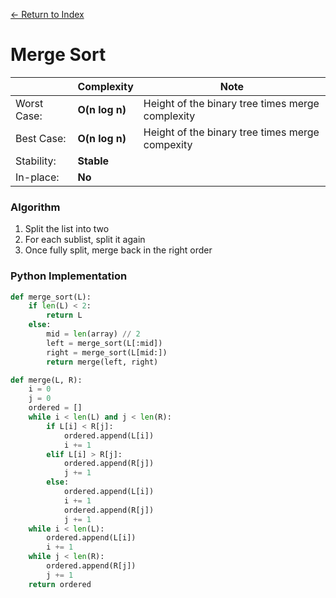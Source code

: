 [← Return to Index](https://github.com/cjmlgrto/fit2004-notes)

# Merge Sort

|             | Complexity              | Note | 
|---          |---                      |---   |
| Worst Case: | **O(n log n)**    | Height of the binary tree times merge complexity |
| Best Case:  | **O(n log n)**    | Height of the binary tree times merge compexity
| Stability:  | **Stable**              |
| In-place:   | **No**

### Algorithm

1. Split the list into two
2. For each sublist, split it again
3. Once fully split, merge back in the right order


### Python Implementation

```python
def merge_sort(L):
    if len(L) < 2:
        return L
    else:
        mid = len(array) // 2
        left = merge_sort(L[:mid])
        right = merge_sort(L[mid:])
        return merge(left, right)

def merge(L, R):
    i = 0
    j = 0
    ordered = []
    while i < len(L) and j < len(R):
        if L[i] < R[j]:
            ordered.append(L[i])
            i += 1
        elif L[i] > R[j]:
            ordered.append(R[j])
            j += 1
        else:
            ordered.append(L[i])
            i += 1
            ordered.append(R[j])
            j += 1
    while i < len(L):
        ordered.append(L[i])
        i += 1
    while j < len(R):
        ordered.append(R[j])
        j += 1
    return ordered
```